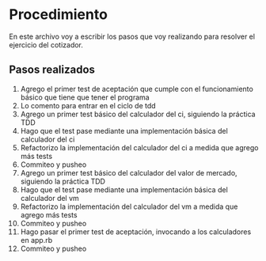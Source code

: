 Procedimiento
===========================
En este archivo voy a escribir los pasos que voy realizando para resolver el ejercicio del cotizador.

## Pasos realizados
1. Agrego el primer test de aceptación que cumple con el funcionamiento básico que tiene que tener el programa
2. Lo comento para entrar en el ciclo de tdd
3. Agrego un primer test básico del calculador del ci, siguiendo la práctica TDD
4. Hago que el test pase mediante una implementación básica del calculador del ci
5. Refactorizo la implementación del calculador del ci a medida que agrego más tests
6. Commiteo y pusheo
7. Agrego un primer test básico del calculador del valor de mercado, siguiendo la práctica TDD
8. Hago que el test pase mediante una implementación básica del calculador del vm
9. Refactorizo la implementación del calculador del vm a medida que agrego más tests
10. Commiteo y pusheo
11. Hago pasar el primer test de aceptación, invocando a los calculadores en app.rb
12. Commiteo y pusheo
